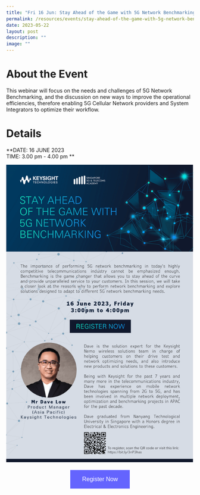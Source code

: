 ```yaml
---
title: "Fri 16 Jun: Stay Ahead of the Game with 5G Network Benchmarking"
permalink: /resources/events/stay-ahead-of-the-game-with-5g-network-benchmarking/
date: 2023-05-22
layout: post
description: ""
image: ""
---
```

# About the Event

This webinar will focus on the needs and challenges of 5G Network Benchmarking, and the discussion on new ways to improve the operational efficiencies, therefore enabling 5G Cellular Network providers and System Integrators to optimize their workflow.

# Details
**DATE: 16 JUNE 2023 <br> 
TIME: 3.00 pm - 4.00 pm **

![Keysight Webinar 2023](/images/events/edmss_keysight%20webinar.png)

<style>
#register {
  background-color: #0000ff;
  border: none;
  color: white;
  padding: 16px 32px;
  text-align: center;
  font-size: 16px;
  margin: 4px 2px;
  opacity: 0.6;
  transition: 0.3s;
  display: inline-block;
  text-decoration: none;
  cursor: pointer;
}
</style>

<center><a href="https://bit.ly/3nP3has" target="_blank"><button id="register" class="btn">Register Now</button></a></center>

